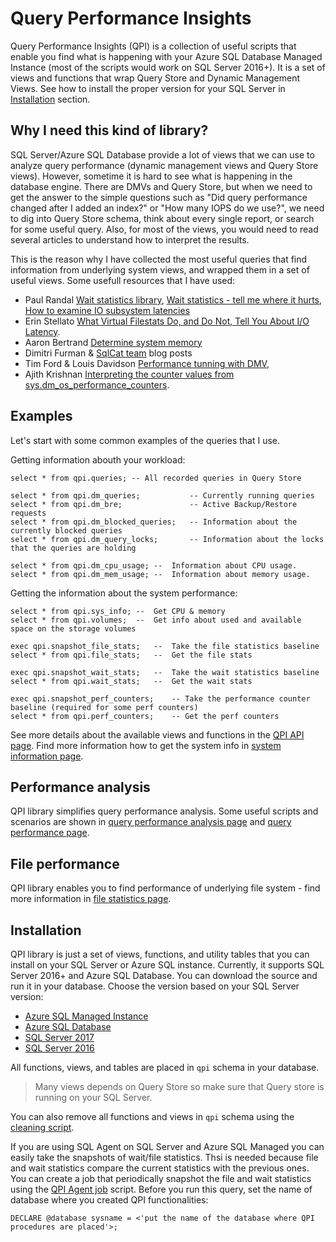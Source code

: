 # Query Performance Insights

Query Performance Insights (QPI) is a collection of useful scripts that enable you find what is happening with your Azure SQL Database Managed Instance (most of the scripts would work on SQL Server 2016+). It is a set of views and functions that wrap Query Store and Dynamic Management Views. See how to install the proper version for your SQL Server in [Installation](#installation) section.

## Why I need this kind of library?

SQL Server/Azure SQL Database provide a lot of views that we can use to analyze query performance (dynamic management views and Query Store views). However, sometime it is hard to see what is happening in the database engine. There are DMVs and Query Store, but when we need to get the answer to the simple questions such as "Did query performance changed after I added an index?" or "How many IOPS do we use?", we need to dig into Query Store schema, think about every single report, or search for some useful query. Also, for most of the views, you would need to read several articles to understand how to interpret the results.

This is the reason why I have collected the most useful queries that find information from underlying system views, and wrapped them in a set of useful views. Some usefull resources that I have used:

 - Paul Randal [Wait statistics library](https://www.sqlskills.com/help/waits/), [Wait statistics - tell me where it hurts](https://www.sqlskills.com/blogs/paul/wait-statistics-or-please-tell-me-where-it-hurts/), [How to examine IO subsystem latencies](https://www.sqlskills.com/blogs/paul/how-to-examine-io-subsystem-latencies-from-within-sql-server/)
 - Erin Stellato [What Virtual Filestats Do, and Do Not, Tell You About I/O Latency](https://sqlperformance.com/2013/10/t-sql-queries/io-latency).
 - Aaron Bertrand [Determine system memory](https://www.mssqltips.com/sqlservertip/2393/determine-sql-server-memory-use-by-database-and-object/)
 - Dimitri Furman & [SqlCat team](https://blogs.msdn.microsoft.com/sqlcat/) blog posts
 - Tim Ford & Louis Davidson [Performance tunning with DMV](https://www.red-gate.com/library/performance-tuning-with-sql-server-dynamic-management-views), 
 - Ajith Krishnan [Interpreting the counter values from sys.dm_os_performance_counters](https://blogs.msdn.microsoft.com/psssql/2013/09/23/interpreting-the-counter-values-from-sys-dm_os_performance_counters/).

## Examples

Let's start with some common examples of the queries that I use.

Getting information abouth your workload:
```
select * from qpi.queries; -- All recorded queries in Query Store

select * from qpi.dm_queries;           -- Currently running queries
select * from qpi.dm_bre;               -- Active Backup/Restore requests
select * from qpi.dm_blocked_queries;   -- Information about the currently blocked queries
select * from qpi.dm_query_locks;       -- Information about the locks that the queries are holding

select * from qpi.dm_cpu_usage; --  Information about CPU usage.
select * from qpi.dm_mem_usage; --  Information about memory usage.
```

Getting the information about the system performance:
```
select * from qpi.sys_info; --  Get CPU & memory
select * from qpi.volumes;  --  Get info about used and available space on the storage volumes

exec qpi.snapshot_file_stats;   --  Take the file statistics baseline
select * from qpi.file_stats;   --  Get the file stats

exec qpi.snapshot_wait_stats;   --  Take the wait statistics baseline
select * from qpi.wait_stats;   --  Get the wait stats

exec qpi.snapshot_perf_counters;    -- Take the performance counter baseline (required for some perf counters)
select * from qpi.perf_counters;    -- Get the perf counters
```

See more details about the available views and functions in the [QPI API page](doc/Api.md). Find more information how to get the system info in [system information page](doc/SystemInfo.md).

## Performance analysis

QPI library simplifies query performance analysis. Some useful scripts and scenarios are shown in [query performance analysis page](doc/QueryPerformanceAnalisys.md) and [query performance page](doc/QueryStatistics.md).

## File performance

QPI library enables you to find performance of underlying file system - find more information in [file statistics page](doc/FileStatistics.md).

## Installation
QPI library is just a set of views, functions, and utility tables that you can install on your SQL Server or Azure SQL instance. Currently, it supports SQL Server 2016+ and Azure SQL Database.
You can download the source and run it in your database. Choose the version based on your SQL Server version:
- [Azure SQL Managed Instance](https://raw.githubusercontent.com/JocaPC/qpi/master/src/qpi.sql)
- [Azure SQL Database](https://raw.githubusercontent.com/JocaPC/qpi/master/build/azure-db/qpi.sql)
- [SQL Server 2017](https://raw.githubusercontent.com/JocaPC/qpi/master/build/sql2017/qpi.sql)
- [SQL Server 2016](https://raw.githubusercontent.com/JocaPC/qpi/master/build/sql2016/qpi.sql)
 
 All functions, views, and tables are placed in `qpi` schema in your database.

> Many views depends on Query Store so make sure that Query store is running on your SQL Server.
 
  You can also remove all functions and views in `qpi` schema using the [cleaning script](https://raw.githubusercontent.com/JocaPC/qpi/master/src/qpi.clean.sql).

 If you are using SQL Agent on SQL Server and Azure SQL Managed you can easily take the snapshots of wait/file statistics. Thsi is needed because file and wait statistics compare the current statistics with the previous ones.
 You can create a job that periodically snapshot the file and wait statistics using the [QPI Agent job](https://raw.githubusercontent.com/JocaPC/qpi/master/src/qpi.collection.agent.sql) script. Before you run this query, set the name of database where you created QPI functionalities:

```
DECLARE @database sysname = <'put the name of the database where QPI procedures are placed'>;
```
